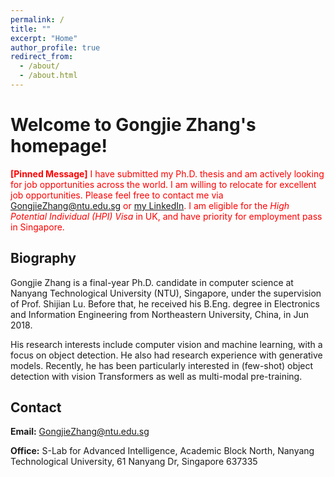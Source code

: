 ```yaml
---
permalink: /
title: ""
excerpt: "Home"
author_profile: true
redirect_from: 
  - /about/
  - /about.html
---
```


Welcome to Gongjie Zhang's homepage!
======

<span style="color:red">__[Pinned Message]__ I have submitted my Ph.D. thesis and am actively looking for job opportunities across the world. I am willing to relocate for excellent job opportunities. Please feel free to contact me via GongjieZhang@ntu.edu.sg or [my LinkedIn](https://www.linkedin.com/in/gongjiiezhang). I am eligible for the _High Potential Individual (HPI) Visa_ in UK, and have priority for employment pass in Singapore.</span>

Biography
------
Gongjie Zhang is a final-year Ph.D. candidate in computer science at Nanyang Technological University (NTU), Singapore, under the supervision of Prof. Shijian Lu. Before that, he received his B.Eng. degree in Electronics and Information Engineering from Northeastern University, China, in Jun 2018.

His research interests include computer vision and machine learning, with a focus on object detection. He also had research experience with generative models. Recently, he has been particularly interested in (few-shot) object detection with vision Transformers as well as multi-modal pre-training.


Contact
------
**Email:** GongjieZhang@ntu.edu.sg

**Office:** S-Lab for Advanced Intelligence, Academic Block North, Nanyang Technological University, 61 Nanyang Dr, Singapore 637335

